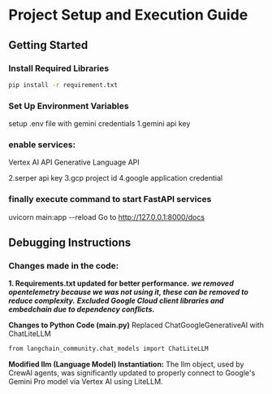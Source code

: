 # Project Setup and Execution Guide

## Getting Started

### Install Required Libraries
```sh
pip install -r requirement.txt
```
### Set Up Environment Variables
setup .env file with gemini credentials
1.gemini api key

### enable services:
Vertex AI API
Generative Language API

2.serper api key
3.gcp project id
4.google application credential

### finally execute command to start FastAPI services

 uvicorn main:app --reload
 Go to http://127.0.0.1:8000/docs 

## Debugging Instructions

### Changes made in the code:
**1. Requirements.txt updated for better performance.**
***we removed opentelemetry because we was not using it, these can be removed to reduce complexity.***
***Excluded Google Cloud client libraries and embedchain due to dependency conflicts.*** 

**Changes to Python Code (main.py)**
Replaced ChatGoogleGenerativeAI with ChatLiteLLM
```sh
from langchain_community.chat_models import ChatLiteLLM
```
**Modified llm (Language Model) Instantiation:**
The llm object, used by CrewAI agents, was significantly updated to properly connect to Google's Gemini Pro model via Vertex AI using LiteLLM.



